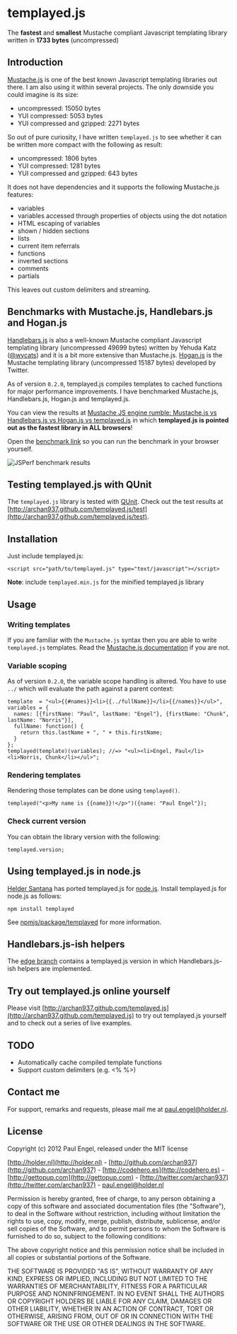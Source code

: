 # templayed.js

The **fastest** and **smallest** Mustache compliant Javascript templating library written in **1733 bytes** (uncompressed)

## Introduction

[Mustache.js](https://github.com/janl/mustache.js) is one of the best known Javascript templating libraries out there. I am also using it within several projects. The only downside you could imagine is its size:

* uncompressed: 15050 bytes
* YUI compressed: 5053 bytes
* YUI compressed and gzipped: 2271 bytes

So out of pure curiosity, I have written `templayed.js` to see whether it can be written more compact with the following as result:

* uncompressed: 1806 bytes
* YUI compressed: 1281 bytes
* YUI compressed and gzipped: 643 bytes

It does not have dependencies and it supports the following Mustache.js features:

* variables
* variables accessed through properties of objects using the dot notation
* HTML escaping of variables
* shown / hidden sections
* lists
* current item referrals
* functions
* inverted sections
* comments
* partials

This leaves out custom delimiters and streaming.

## Benchmarks with Mustache.js, Handlebars.js and Hogan.js

[Handlebars.js](http://handlebarsjs.com) is also a well-known Mustache compliant Javascript templating library (uncompressed 49699 bytes) written by Yehuda Katz ([@wycats](https://github.com/wycats)) and it is a bit more extensive than Mustache.js. [Hogan.js](http://twitter.github.com/hogan.js) is the Mustache templating library (uncompressed 15187 bytes) developed by Twitter.

As of version `0.2.0`, templayed.js compiles templates to cached functions for major performance improvements. I have benchmarked Mustache.js, Handlebars.js, Hogan.js and templayed.js.

You can view the results at [Mustache JS engine rumble: Mustache.js vs Handlebars.js vs Hogan.js vs templayed.js](http://jsperf.com/mustache-compliant-libraries/7) in which **templayed.js is pointed out as the fastest library in ALL browsers**!

Open the [benchmark link](http://jsperf.com/mustache-compliant-libraries/7) so you can run the benchmark in your browser yourself.

![JSPerf benchmark results](https://raw.github.com/archan937/templayed.js/master/demo/assets/jsperf-benchmarks.png)

## Testing templayed.js with QUnit

The `templayed.js` library is tested with [QUnit](http://qunitjs.com). Check out the test results at [http://archan937.github.com/templayed.js/test](http://archan937.github.com/templayed.js/test).

## Installation

Just include templayed.js:

    <script src="path/to/templayed.js" type="text/javascript"></script>

**Note**: include `templayed.min.js` for the minified templayed.js library

## Usage

### Writing templates

If you are familiar with the `Mustache.js` syntax then you are able to write `templayed.js` templates. Read the [Mustache.js documentation](https://github.com/janl/mustache.js) if you are not.

### Variable scoping

As of version `0.2.0`, the variable scope handling is altered. You have to use `../` which will evaluate the path against a parent context:

    template  = "<ul>{{#names}}<li>{{../fullName}}</li>{{/names}}</ul>",
    variables = {
      names: [{firstName: "Paul", lastName: "Engel"}, {firstName: "Chunk", lastName: "Norris"}],
      fullName: function() {
        return this.lastName + ", " + this.firstName;
      }
    };
    templayed(template)(variables); //=> "<ul><li>Engel, Paul</li><li>Norris, Chunk</li></ul>";

### Rendering templates

Rendering those templates can be done using `templayed()`.

    templayed("<p>My name is {{name}}!</p>")({name: "Paul Engel"});

### Check current version

You can obtain the library version with the following:

    templayed.version;

## Using templayed.js in node.js

[Helder Santana](https://github.com/heldr) has ported templayed.js for [node.js](http://nodejs.org). Install templayed.js for node.js as follows:

    npm install templayed

See [npmjs/package/templayed](https://npmjs.org/package/templayed) for more information.

## Handlebars.js-ish helpers

The [edge branch](https://github.com/archan937/templayed.js/tree/edge) contains a templayed.js version in which Handlebars.js-ish helpers are implemented.

## Try out templayed.js online yourself

Please visit [http://archan937.github.com/templayed.js](http://archan937.github.com/templayed.js) to try out templayed.js yourself and to check out a series of live examples.

## TODO

* Automatically cache compiled template functions
* Support custom delimiters (e.g. <% %>)

## Contact me

For support, remarks and requests, please mail me at [paul.engel@holder.nl](mailto:paul.engel@holder.nl).

## License

Copyright (c) 2012 Paul Engel, released under the MIT license

[http://holder.nl](http://holder.nl) - [http://github.com/archan937](http://github.com/archan937) - [http://codehero.es](http://codehero.es) - [http://gettopup.com](http://gettopup.com) - [http://twitter.com/archan937](http://twitter.com/archan937) - [paul.engel@holder.nl](mailto:paul.engel@holder.nl)

Permission is hereby granted, free of charge, to any person obtaining a copy of this software and associated documentation files (the "Software"), to deal in the Software without restriction, including without limitation the rights to use, copy, modify, merge, publish, distribute, sublicense, and/or sell copies of the Software, and to permit persons to whom the Software is furnished to do so, subject to the following conditions:

The above copyright notice and this permission notice shall be included in all copies or substantial portions of the Software.

THE SOFTWARE IS PROVIDED "AS IS", WITHOUT WARRANTY OF ANY KIND, EXPRESS OR IMPLIED, INCLUDING BUT NOT LIMITED TO THE WARRANTIES OF MERCHANTABILITY, FITNESS FOR A PARTICULAR PURPOSE AND NONINFRINGEMENT. IN NO EVENT SHALL THE AUTHORS OR COPYRIGHT HOLDERS BE LIABLE FOR ANY CLAIM, DAMAGES OR OTHER LIABILITY, WHETHER IN AN ACTION OF CONTRACT, TORT OR OTHERWISE, ARISING FROM, OUT OF OR IN CONNECTION WITH THE SOFTWARE OR THE USE OR OTHER DEALINGS IN THE SOFTWARE.